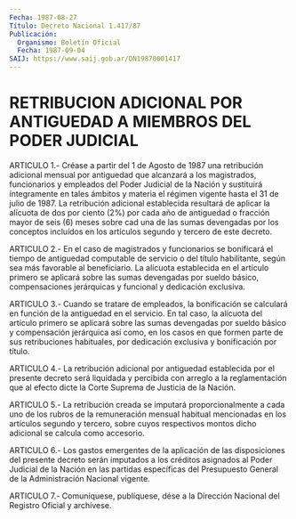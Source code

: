 ```yaml
---
Fecha: 1987-08-27
Título: Decreto Nacional 1.417/87
Publicación:
  Organismo: Boletín Oficial
  Fecha: 1987-09-04
SAIJ: https://www.saij.gob.ar/DN19870001417
---
```

# RETRIBUCION ADICIONAL POR ANTIGUEDAD A MIEMBROS DEL PODER JUDICIAL

<a id="1"></a>
ARTICULO  1.-  Créase  a  partir  del  1  de  Agosto  de  1987  una retribución adicional  mensual  por antiguedad que alcanzará a los magistrados, funcionarios y empleados  del  Poder  Judicial  de  la Nación  y  sustituirá  íntegramente  en  tales ámbitos y materia el régimen  vigente  hasta  el  31  de julio de 1987.  La  retribución adicional establecida resultará de  aplicar  la alícuota de dos por ciento  (2%) por cada año de antiguedad o fracción  mayor  de  seis (6) meses  sobre  cad una de las sumas devengadas por los conceptos incluídos en los artículos  segundo  y  tercero  de  este  decreto.

<a id="2"></a>
ARTICULO    2.-  En  el  caso  de  magistrados  y  funcionarios  se bonificará el  tiempo  de  antiguedad  computable de servicio o del título  habilitante, según sea más favorable  al  beneficiario.  La alícuota  establecida  en el artículo primero se aplicará sobre las sumas devengadas por sueldo  básico,  compensaciones  jerárquicas y funcional y dedicación exclusiva.

<a id="3"></a>
ARTICULO  3.-  Cuando  se  tratare de empleados, la bonificación se calculará en función de la antiguedad  en el servicio. En tal caso, la  alícuota  del  artículo  primero se aplicará  sobre  las  sumas devengadas por sueldo básico y compensación  jerárquica  así como, en  los  casos en que formen parte de sus retribuciones habituales, por dedicación exclusiva y bonificación por título.

<a id="4"></a>
ARTICULO  4.-  La  retribución adicional por antiguedad establecida por el presente decreto  será  liquidada  y percibida con arreglo a la reglamentación que al efecto dicte la Corte  Suprema de Justicia de la Nación.

<a id="5"></a>
ARTICULO  5.- La retribución creada se imputará proporcionalmente a cada  uno  de  los  rubros  de  la  remuneración  mensual  habitual mencionadas  en  los  artículos  segundo  y  tercero,  sobre  cuyos respectivos  montos  dicho  adicional  se  calcula  como accesorio.

<a id="6"></a>
ARTICULO  6.-  Los  gastos  emergentes  de  la  aplicación  de  las disposiciones  del  presente decreto serán imputados a los créditos asignados  al  Poder  Judicial    de  la  Nación  en  las  partidas específicas del Presupuesto General  de  la Administración Nacional vigente.

<a id="7"></a>
ARTICULO  7.- Comuníquese, publíquese, dése a la Dirección Nacional del Registro Oficial y archívese.